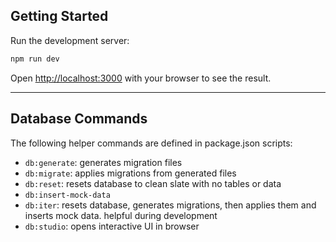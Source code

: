 ## Getting Started

Run the development server:

```bash
npm run dev
```

Open [http://localhost:3000](http://localhost:3000) with your browser to see the result.

---

## Database Commands

The following helper commands are defined in package.json scripts:

- `db:generate`: generates migration files
- `db:migrate`: applies migrations from generated files
- `db:reset`: resets database to clean slate with no tables or data
- `db:insert-mock-data`
- `db:iter`: resets database, generates migrations, then applies them and inserts mock data. helpful during development
- `db:studio`: opens interactive UI in browser

